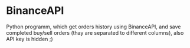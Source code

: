 # BinanceAPI
Python programm, which get orders history using BinanceAPI, and save completed buy/sell orders (thay are separated to different columns), also API key is hidden ;)
